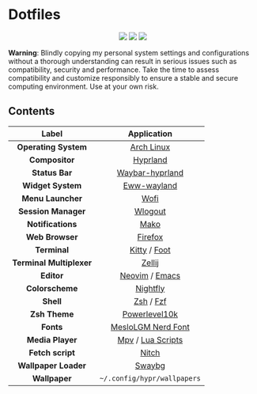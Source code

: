 # Dotfiles
<div align="center">
<img src="https://img.shields.io/github/last-commit/Twilight4/dotfiles?style=for-the-badge&logo=github&color=a6da95&logoColor=D9E0EE&labelColor=302D41"/>
<img src="https://img.shields.io/github/repo-size/Twilight4/dotfiles?style=for-the-badge&logo=dropbox&color=7dc4e4&logoColor=D9E0EE&labelColor=302D41"/>
<img src="https://img.shields.io/github/stars/Twilight4/dotfiles?style=for-the-badge&logo=powerpages&color=cba6f7&logoColor=D9E0EE&labelColor=302D41"/>
</div>

**Warning**: Blindly copying my personal system settings and configurations without a thorough understanding can result in serious issues such as compatibility, security and performance. Take the time to assess compatibility and customize responsibly to ensure a stable and secure computing environment. Use at your own risk.

## Contents

|      Label                     |                         Application                        |
| :----------------------------: | :--------------------------------------------------------: | 
|  **Operating System**          | [Arch Linux](https://archlinux.org/)                       |
|  **Compositor**                | [Hyprland](https://github.com/hyprwm/Hyprland)             |
|  **Status Bar**                | [Waybar-hyprland](https://github.com/Alexays/Waybar/)      |
|  **Widget System**             | [Eww-wayland](https://github.com/elkowar/eww)              |
|  **Menu Launcher**             | [Wofi](https://hg.sr.ht/~scoopta/wofi)                     |
|  **Session Manager**           | [Wlogout](https://github.com/ArtsyMacaw/wlogout)           |
|  **Notifications**             | [Mako](https://github.com/emersion/mako)                   |
|  **Web Browser**               | [Firefox](https://www.mozilla.org/en-US/firefox/)          |
|  **Terminal**                  | [Kitty](https://sw.kovidgoyal.net/kitty/) / [Foot](https://codeberg.org/dnkl/foot)            |
|  **Terminal Multiplexer**      | [Zellij](https://github.com/zellij-org/zellij)             |
|  **Editor**                    | [Neovim](https://github.com/neovim/neovim) / [Emacs](https://www.gnu.org/software/emacs/)     |
|  **Colorscheme**               | [Nightfly](https://github.com/bluz71/vim-nightfly-colors)  |
|  **Shell**                     | [Zsh](https://github.com/zsh-users) / [Fzf](https://github.com/junegunn/fzf)                  |
|  **Zsh Theme**                 | [Powerlevel10k](https://github.com/romkatv/powerlevel10k)  |
|  **Fonts**                     | [MesloLGM Nerd Font](https://www.nerdfonts.com/)           |
|  **Media Player**              | [Mpv](https://mpv.io/) / [Lua Scripts](https://github.com/mpv-player/mpv/wiki/User-Scripts)   |
|  **Fetch script**              | [Nitch](https://github.com/unxsh/nitch)                    |
|  **Wallpaper Loader**          | [Swaybg](https://github.com/swaywm/swaybg)                 |
|  **Wallpaper**                 | `~/.config/hypr/wallpapers`                                |
